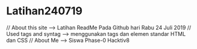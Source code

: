 # Latihan240719
// About this site
  --> Latihan ReadMe Pada Github hari Rabu 24 Juli 2019
 // Used tags and syntag
  --> menggunakan tags dan elemen standar HTML dan CSS
 // About Me
  --> Siswa Phase-0 Hacktiv8
